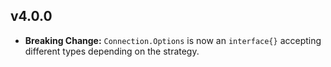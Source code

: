 ## v4.0.0

* **Breaking Change:** `Connection.Options` is now an `interface{}` accepting different types depending on the strategy.